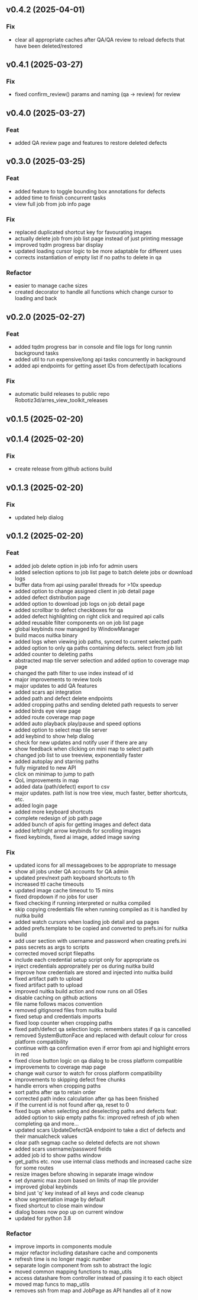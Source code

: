 ## v0.4.2 (2025-04-01)

### Fix

- clear all appropriate caches after QA/QA review to reload defects that have been deleted/restored

## v0.4.1 (2025-03-27)

### Fix

- fixed confirm_review() params and naming (qa -> review) for review

## v0.4.0 (2025-03-27)

### Feat

- added QA review page and features to restore deleted defects

## v0.3.0 (2025-03-25)

### Feat

- added feature to toggle bounding box annotations for defects
- added time to finish concurrent tasks
- view full job from job info page

### Fix

- replaced duplicated shortcut key for favourating images
- actually delete job from job list page instead of just printing message
- improved tqdm progress bar display
- updated loading cursor logic to be more adaptable for different uses
- corrects instantiation of empty list if no paths to delete in qa

### Refactor

- easier to manage cache sizes
- created decorator to handle all functions which change cursor to loading and back

## v0.2.0 (2025-02-27)

### Feat

- added tqdm progress bar in console and file logs for long runnin background tasks
- added util to run expensive/long api tasks concurrently in background
- added api endpoints for getting asset IDs from defect/path locations

### Fix

- automatic build releases to public repo Robotiz3d/arres_view_toolkit_releases

## v0.1.5 (2025-02-20)

## v0.1.4 (2025-02-20)

### Fix

- create release from github actions build

## v0.1.3 (2025-02-20)

### Fix

- updated help dialog

## v0.1.2 (2025-02-20)

### Feat

- added job delete option in job info for admin users
- added selection options to job list page to batch delete jobs or download logs
- buffer data from api using parallel threads for >10x speedup
- added option to change assigned client in job detail page
- added defect distribution page
- added option to download job logs on job detail page
- added scrollbar to defect checkboxes for qa
- added defect highlighting on right click and required api calls
- added reusable filter components on on job list page
- global keybinds now managed by WindowManager
- build macos nuitka binary
- added logs when viewing job paths, synced to current selected path
- added option to only qa paths containing defects. select from job list
- added counter to deleting paths
- abstracted map tile server selection and added option to coverage map page
- changed the path filter to use index instead of id
- major improvements to review tools
- major updates to add QA features
- added scars api integration
- added path and defect delete endpoints
- added cropping paths and sending deleted path requests to server
- added birds eye view page
- added route coverage map page
- added auto playback play/pause and speed options
- added option to select map tile server
- add keybind to show help dialog
- check for new updates and notify user if there are any
- show feedback when clicking on mini map to select path
- changed job list to use treeview, exponentially faster
- added autoplay and starring paths
- fully migrated to new API
- click on minimap to jump to path
- QoL improvements in map
- added data (path/defect) export to csv
- major updates. path list is now tree view, much faster, better shortcuts, etc.
- added login page
- added more keyboard shortcuts
- complete redesign of job path page
- added bunch of apis for getting images and defect data
- added left/right arrow keybinds for scrolling images
- fixed keybinds, fixed ai image, added image saving

### Fix

- updated icons for all messageboxes to be appropriate to message
- show all jobs under QA accounts for QA admin
- updated prev/next path keyboard shortcuts to f/h
- increased ttl cache timeouts
- updated image cache timeout to 15 mins
- fixed dropdown if no jobs for user
- fixed checking if running interpreted or nuitka compiled
- skip copying credentials file when running compiled as it is handled by nuitka build
- added watch cursors when loading job detail and qa pages
- added prefs.template to be copied and converted to prefs.ini for nuitka build
- add user section with username and password when creating prefs.ini
- pass secrets as args to scripts
- corrected moved script filepaths
- include each credential setup script only for appropriate os
- inject credentials appropraitely per os during nuitka build
- improve how credentials are stored and injected into nuitka build
- fixed artifact path to upload
- fixed artifact path to upload
- improved nuitka build action and now runs on all OSes
- disable caching on github actions
- file name follows macos convention
- removed gitignored files from nuitka build
- fixed setup and credentials imports
- fixed loop counter when cropping paths
- fixed path/defect qa selection logic. remembers states if qa is cancelled
- removed SystemButtonFace and replaced with default colour for cross platform compatibility
- continue with qa confirmation even if error from api and highlight errors in red
- fixed close button logic on qa dialog to be cross platform compatible
- improvements to coverage map page
- change wait cursor to watch for cross platform compatibility
- improvements to skipping defect free chunks
- handle errors when cropping paths
- sort paths after qa to retain order
- corrected path index calculation after qa has been finished
- if the current id is not found after qa, reset to 0
- fixed bugs when selecting and deselecting paths and defects
feat: added option to skip empty paths
fix: improved refresh of job when completing qa
and more...
- updated scars UpdateDefectQA endpoint to take a dict of defects and their manualcheck values
- clear path segmap cache so deleted defects are not shown
- added scars username/password fields
- added job id to show paths window
- get_paths etc. now use internal class methods and increased cache size for some routes
- resize images before showing in separate image window
- set dynamic max zoom based on limits of map tile provider
- improved global keybinds
- bind just 'q' key instead of all keys and code cleanup
- show segmentation image by default
- fixed shortcut to close main window
- dialog boxes now pop up on current window
- updated for python 3.8

### Refactor

- improve imports in components module
- major refactor including datashare cache and components
- refresh time is no longer magic number
- separate login component from ssh to abstract the logic
- moved common mapping functions to map_utils
- access datashare from controller instead of passing it to each object
- moved map funcs to map_utils
- removes ssh from map and JobPage as API handles all of it now
